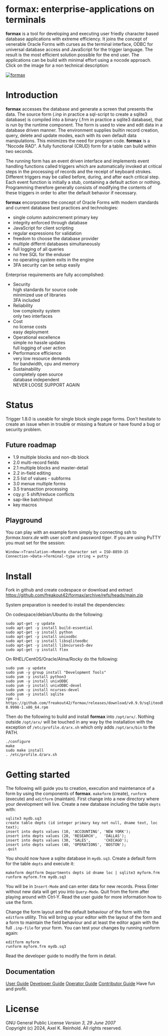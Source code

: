 formax: enterprise-applications on terminals
============================================
**formax** is a tool for developing and executing user
friedly character based database applications with extreme
efficiency. It joins the concept of venerable Oracle Forms
with curses as the terminal interface, ODBC for universal
database access and JavaScript for the trigger language. The
result is the most efficient solution possible for the end
user. The applications can be build with minimal effort
using a nocode approach.\
Click on the image for a non technical description:

[![formax](https://formax.freakout.de/assets/logo.jpg "formax")](https://formax.freakout.de/ "formax")

Introduction
============
**formax** accesses the database and generate a screen that
presents the data. The source form (.inp in practice a
sql-script to create a sqlite3 database) is compiled into a
binary (.frm in practice a sqlite3 database), that is run by
the runtime component. The form is used to view and edit
data in a database driven manner. The environment supplies
builtin record creation, query, delete and update modes,
each with its own default data manipulations. This minimizes
the need for program code. **formax** is a "Nocode RAD". A
fully functional (CRUD) form for a table can build within
two seconds.

The running form has an event driven interface and
implements event handling functions called triggers which
are automatically invoked at critical steps in the
processing of records and the receipt of keyboard strokes.
Different triggers may be called before, during, and after
each critical step. Each event function is initially a stub,
containing a default action or nothing. Programming
therefore generally consists of modifying the contents of
these triggers in order to alter the default behavior if
necessary.

**formax** encorporates the concept of Oracle Forms with
modern standards and current database best practices and
technologies:
 - single column autoincrement primary key
 - integrity enforced through database
 - JavaScript for client scripting
 - regular expressions for validation
 - freedom to choose the database provider
 - multiple differnt databases simultaneously
 - full logging of all queries
 - no free SQL for the enduser
 - no operating system exits in the engine
 - 3FA security can be setup easily

Enterprise requirements are fully accomplished:
 - Security \
    high standards for source code \
    minimized use of libraries \
    3FA included
 - Reliability \
    low complexity system \
    only two interfaces
 - Cost \
    no license costs \
    easy deployment
 - Operational excellence \
    simple no hassle updates \
    full logging of user action
 - Performance efficience \
    very low resource demands \
    for bandwidth, cpu and memory
 - Sustainability \
    completely open source \
    database independent \
    NEVER LOOSE SUPPORT AGAIN

Status
======
Trigger 1.8.0 is useable for single block single page forms.
Don't hesitate to create an issue when in trouble or missing
a feature or have found a bug or security problem.

Future roadmap
--------------
 - 1.9 multiple blocks and non-db block
 - 2.0 multi-record fields
 - 2.1 multiple blocks and master-detail
 - 2.2 in-field editing
 - 2.5 list of values - subforms
 - 3.0 menue multiple forms
 - 3.5 transaction processing
 - cqy.y: 5 shift/reduce conflicts
 - sap-like batchinput
 - key macros

Playground
----------
You can play with an example form simply by connecting ssh
to *formax.toarx.de* with user *scott* and password *tiger*.
If you are using PuTTY you must set for the session:

    Window->Translation->Remote character set = ISO-8859-15
    Connection->Data->Terminal-type string = putty

Install
=======
Fork in github and create codespace or download and extract
https://github.com/freakout42/formax/archive/refs/heads/main.zip  

System preparation is needed to install the dependencies:

On codespace/debian/Ubuntu do the following:
~~~
sudo apt-get -y update
sudo apt-get -y install build-essential
sudo apt-get -y install python
sudo apt-get -y install unixodbc
sudo apt-get -y install libsqliteodbc
sudo apt-get -y install libncurses5-dev
sudo apt-get -y install flex
~~~

On RHEL/CentOS/Oracle/Alma/Rocky do the following:
~~~
sudo yum -y update
sudo yum -y group install "Development Tools"
sudo yum -y install python3
sudo yum -y install unixODBC
sudo yum -y install unixODBC-devel
sudo yum -y install ncurses-devel
sudo yum -y install sqlite
rpm -i https://github.com/freakout42/formax/releases/download/v0.9.9/sqliteodbc-0.9998-1.x86_64.rpm
~~~

Then do the following to build and install **formax** into
`/opt/arx/`. Nothing outside `/opt/arx/` will be touched in
any way by the installation with the exception of
`/etc/profile.d/arx.sh` which only adds `/opt/arx/bin` to
the PATH.

~~~
./configure
make
sudo make install
. /etc/profile.d/arx.sh
~~~

Getting started
===============
The following will guide you to creation, execution and
maintenance of a form by using the components of **formax**.
`makeform` (create), `runform` (execute) and `editform`
(maintain). First change into a new directory where your
development will live. Create a new database including the
table `depts` with:

~~~
sqlite3 mydb.sq3
create table depts (id integer primary key not null, dname text, loc text);
insert into depts values (10, 'ACCOUNTING', 'NEW YORK');
insert into depts values (20, 'RESEARCH',   'DALLAS');
insert into depts values (30, 'SALES',      'CHICAGO');
insert into depts values (40, 'OPERATIONS', 'BOSTON');
.quit
~~~

You should now have a sqlite database in `mydb.sq3`. Create
a default form for the table `depts` and execute it:

~~~
makeform deptform Departments depts id dname loc | sqlite3 myform.frm
runform myform.frm mydb.sq3
~~~

You will be in `Insert-Mode` and can enter data for new
records. Press Enter without new data will get you into
`Query-Mode`. Quit from the form after playing around with
Ctrl-Y. Read the user guide for more information how to use
the form.

Change the form layout and the default behaviour of the form
with the `editform` utility. This will bring up your editor
with the layout of the form and a form to maintain the field
behaviour and at least the editor again with the full
`.inp-file` for your form. You can test your changes by
running runform again:

~~~
editform myform
runform myform.frm mydb.sq3
~~~

Read the developer guide to modify the form in detail.

Documentation
-------------

[User Guide](https://formax.freakout.de/UserGuide.html "User Guide")
[Developer Guide](https://formax.freakout.de/DeveloperGuide.html "Developer Guide")
[Operator Guide](https://formax.freakout.de/OperatorGuide.html "Operator Guide")
[Contributor Guide](https://formax.freakout.de/ContributorGuide.html "Contributor Guide")
Have fun and profit.

License
=======
GNU General Public License _Version 3, 29 June 2007_  
Copyright (c) 2024, Axel K. Reinhold. All rights reserved.
